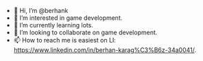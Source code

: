 - 👋 Hi, I’m @berhank
- 👀 I’m interested in game development.
- 🌱 I’m currently learning lots.
- 💞️ I’m looking to collaborate on game development.
- 📫 How to reach me is easiest on LI: https://www.linkedin.com/in/berhan-karag%C3%B6z-34a0041/.

<!---
berhank/berhank is a ✨ special ✨ repository because its `README.md` (this file) appears on your GitHub profile.
You can click the Preview link to take a look at your changes.
--->
